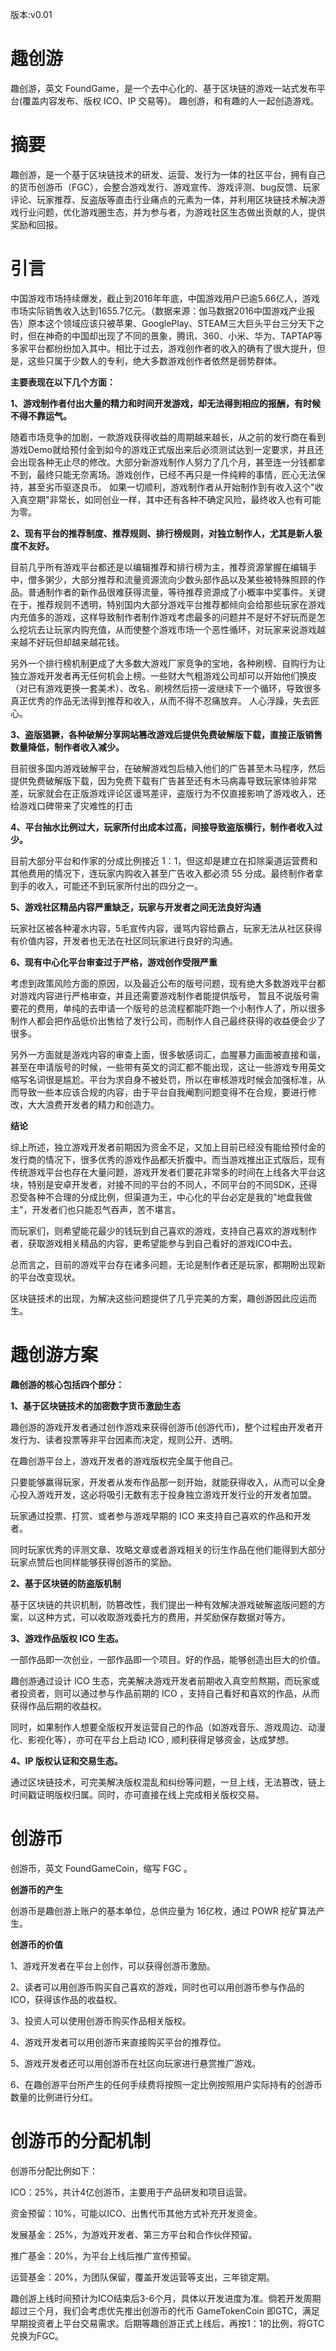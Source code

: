 版本:v0.01

# 趣创游

趣创游，英文 FoundGame，是一个去中心化的、基于区块链的游戏一站式发布平台(覆盖内容发布、版权 ICO、IP 交易等)。
趣创游，和有趣的人一起创造游戏。

# 摘要

趣创游，是一个基于区块链技术的研发、运营、发行为一体的社区平台，拥有自己的货币创游币（FGC），会整合游戏发行、游戏宣传、游戏评测、bug反馈、玩家评论、玩家推荐、反盗版等直击行业痛点的元素为一体，并利用区块链技术解决游戏行业问题，优化游戏圈生态，并为参与者，为游戏社区生态做出贡献的人，提供奖励和回报。

# 引言

中国游戏市场持续爆发，截止到2016年年底，中国游戏用户已逾5.66亿人，游戏市场实际销售收入达到1655.7亿元。（数据来源：伽马数据2016中国游戏产业报告）原本这个领域应该只被苹果、GooglePlay、STEAM三大巨头平台三分天下之时，但在神奇的中国却出现了不同的景象，腾讯、360、小米、华为、TAPTAP等多家平台都纷纷加入其中。相比于过去，游戏创作者的收入的确有了很大提升，但是，这些只属于少数人的专利，绝大多数游戏创作者依然是弱势群体。

**主要表现在以下几个方面：**

**1、游戏制作者付出大量的精力和时间开发游戏，却无法得到相应的报酬，有时候不得不靠运气。**

随着市场竞争的加剧，一款游戏获得收益的周期越来越长，从之前的发行商在看到游戏Demo就给预付金到如今的游戏正式版出来后必须测试达到一定要求，并且还会出现各种无止尽的修改。大部分新游戏制作人努力了几个月，甚至连一分钱都拿不到，最终只能无奈离场。游戏创作，已经不再只是一件纯粹的事情，匠心无法保持，甚至劣币驱逐良币。
如果一切顺利，游戏制作者从开始制作到有收入这个&quot;收入真空期&quot;非常长，如同创业一样，其中还有各种不确定风险，最终收入也有可能为零。

**2、现有平台的推荐制度、推荐规则、排行榜规则，对独立制作人，尤其是新人极度不友好。**

目前几乎所有游戏平台都还是以编辑推荐和排行榜为主，推荐资源掌握在编辑手中，僧多粥少，大部分推荐和流量资源流向少数头部作品以及某些被特殊照顾的作品。普通制作者的新作品很难获得流量，等待推荐资源成了小概率中奖事件。关键在于，推荐规则不透明，特别国内大部分游戏平台推荐都倾向会给那些玩家在游戏内充值多的游戏，这样导致制作者制作游戏考虑最多的问题并不是好不好玩而是怎么挖坑去让玩家内购充值，从而使整个游戏市场一个恶性循环，对玩家来说游戏越来越不好玩但却越来越花钱。

另外一个排行榜机制更成了大多数大游戏厂家竞争的宝地，各种刷榜、自购行为让独立游戏开发者再无任何机会上榜。一些财大气粗游戏公司却可以开始他们换皮（对已有游戏更换一套美术）、改名、刷榜然后捞一波继续下一个循环，导致很多真正优秀的作品无法得到推荐和收入，从而不得不忍痛放弃。
人心浮躁，失去匠心。

**3、盗版猖獗，各种破解分享网站篡改游戏后提供免费破解版下载，直接正版销售数量降低，制作者收入减少。**

目前很多国内游戏破解平台，在破解游戏包后植入他们的广告甚至木马程序，然后提供免费破解版下载，因为免费下载有广告甚至还有木马病毒导致玩家体验非常差，玩家就会在正版游戏评论区谩骂差评，盗版行为不仅直接影响了游戏收入，还给游戏口碑带来了灾难性的打击

**4、平台抽水比例过大，玩家所付出成本过高，间接导致盗版横行，制作者收入过少。**

目前大部分平台和作家的分成比例接近 1：1，但这却是建立在扣除渠道运营费和其他费用的情况下，连玩家内购收入甚至广告收入都必须 55 分成。最终制作者拿到手的收入，可能还不到玩家所付出的四分之一。

**5、游戏社区精品内容严重缺乏，玩家与开发者之间无法良好沟通**

玩家社区被各种灌水内容，5毛宣传内容，谩骂内容给霸占，玩家无法从社区获得有价值内容，开发者也无法在社区同玩家进行良好的沟通。

**6、现有中心化平台审查过于严格，游戏创作受限严重**

考虑到政策风险方面的原因，以及最近公布的版号问题，现有绝大多数游戏平台都对游戏内容进行严格审查，并且还需要游戏制作者能提供版号， 暂且不说版号需要花的费用，单纯的去申请一个版号的总流程都能吓跑一个小制作人了，所以很多制作人都会把作品低价出售给了发行公司，而制作人自己最终获得的收益便会少了很多。

另外一方面就是游戏内容的审查上面，很多敏感词汇，血腥暴力画面被直接和谐，甚至在申请版号的时候，一些带有英文的词汇都不能出现，这让一些游戏专用英文缩写名词很是尴尬。平台为求自身不被处罚，所以在审核游戏时候会加强标准，从而导致一些本应该合规的内容，由于平台自我阉割问题变得不在合规，要进行修改，大大浪费开发者的精力和创造力。

**结论**

综上所述，独立游戏开发者前期因为资金不足，又加上目前已经没有能给预付金的发行商的情况下，很多优秀的游戏作品都夭折腹中。而当游戏推出正式版后，现有传统游戏平台也存在大量问题，游戏开发者们要花非常多的时间在上线各大平台这块，特别是安卓开发者，对接不同的平台的不同人，不同平台的不同SDK，还得忍受各种不合理的分成比例，但渠道为王，中心化的平台必定是我的&quot;地盘我做主&quot;，开发者们也只能忍气吞声，苦不堪言。

而玩家们，则希望能花最少的钱玩到自己喜欢的游戏，支持自己喜欢的游戏制作者，获取游戏相关精品的内容，更希望能参与到自己看好的游戏ICO中去。

总而言之，目前的游戏平台存在诸多问题，无论是制作者还是玩家，都期盼出现新的平台改变现状。

区块链技术的出现，为解决这些问题提供了几乎完美的方案，趣创游因此应运而生。

# 趣创游方案

**趣创游的核心包括四个部分：**

**1、基于区块链技术的加密数字货币激励生态**

趣创游的游戏开发者通过创作游戏来获得创游币(创游代币)，整个过程由开发者开发行为、读者投票等非平台因素而决定，规则公开、透明。

在趣创游平台上，游戏开发者的游戏版权完全属于他自己。

只要能够赢得玩家，开发者从发布作品那一刻开始，就能获得收入，从而可以全身心投入游戏开发，这必将吸引无数有志于投身独立游戏开发行业的开发者加盟。

玩家通过投票、打赏、或者参与游戏早期的 ICO 来支持自己喜欢的作品和开发者。

同时玩家优秀的评测文章、攻略文章或者游戏相关的衍生作品在他们能得到大部分玩家点赞后也同样能够获得创游币的奖励。

**2、基于区块链的防盗版机制**

基于区块链的共识机制，防篡改性，我们提出一种有效解决游戏破解盗版问题的方案，以这种方式，可以收取游戏委托方的费用，并奖励保存数据对等方。

**3、游戏作品版权 ICO 生态。**

一部作品即一次创业，一部作品即一个项目。好的作品，能够创造出巨大的价值。

趣创游通过设计 ICO 生态，完美解决游戏开发者前期收入真空煎熬期，而玩家或者投资者，则可以通过参与作品前期的 ICO ，支持自己看好和喜欢的作品，从而获得作品后期的收益权。

同时，如果制作人想要全版权开发运营自己的作品（如游戏音乐、游戏周边、动漫化、影视化等），亦可在平台上启动 ICO , 顺利获得足够资金，达成梦想。

**4、IP 版权认证和交易生态。**

通过区块链技术，可完美解决版权混乱和纠纷等问题，一旦上线，无法篡改，链上时间戳证明版权归属。同时，亦可直接在线上完成相关版权交易。

# 创游币

创游币，英文 FoundGameCoin，缩写  FGC 。

**创游币的产生**

创游币是趣创游上账户的基本单位，总供应量为 16亿枚，通过 POWR 挖矿算法产生。

**创游币的价值**

1、游戏开发者在平台上创作，可以获得创游币激励。

2、读者可以用创游币购买自己喜欢的游戏，同时也可以用创游币参与作品的 ICO，获得该作品的收益权。

3、投资人可以使用创游币购买作品相关版权。

4、游戏开发者可以用创游币来直接购买平台的推荐位。

5、游戏开发者还可以用创游币在社区向玩家进行悬赏推广游戏。

6、在趣创游平台所产生的任何手续费将按照一定比例按照用户实际持有的创游币数量的比例进行分红。

# 创游币的分配机制

创游币分配比例如下：

ICO：25%，共计4亿创游币，主要用于产品研发和项目运营。

资金预留：10%，可能以ICO、出售代币其他方式补充开发资金。

发展基金：25%，为游戏开发者、第三方平台和合作伙伴预留。

推广基金：20%，为平台上线后推广宣传预留。

运营基金：20%，为团队保留，覆盖开发运营等支出，三年锁定期。

趣创游上线时间预计为ICO结束后3-6个月，具体以开发进度为准。倘若开发周期超过三个月，我们会考虑优先推出创游币的代币 GameTokenCoin 即GTC，满足早期投资者上平台交易需求。后期等趣创游正式上线后，再按1：1的比例，将GTC兑换为FGC。
